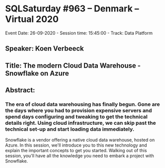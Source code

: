 # SQLSaturday #963 – Denmark – Virtual 2020
Event Date: 26-09-2020 - Session time: 15:45:00 - Track: Data Platform
## Speaker: Koen Verbeeck
## Title: The modern Cloud Data Warehouse - Snowflake on Azure
## Abstract:
### The era of cloud data warehousing has finally begun. Gone are the days where you had to provision expensive servers and spend days configuring and tweaking to get the technical details right. Using cloud infrastructure, we can skip past the technical set-up and start loading data immediately.

Snowflake is a vendor offering a native cloud data warehouse, hosted on Azure. In this session, we'll introduce you to this new technology and explain the important concepts to get you started. Walking out of this session, you'll have all the knowledge you need to embark a project with Snowflake.

